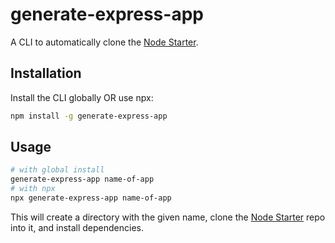 # generate-express-app

A CLI to automatically clone the [Node Starter](https://github.com/Omerfrq/Node-Starter).

## Installation

Install the CLI globally OR use npx:

```sh
npm install -g generate-express-app
```

## Usage

```sh
# with global install
generate-express-app name-of-app
# with npx
npx generate-express-app name-of-app
```

This will create a directory with the given name, clone the [Node Starter](https://github.com/Omerfrq/Node-Starter) repo into it, and install dependencies.
